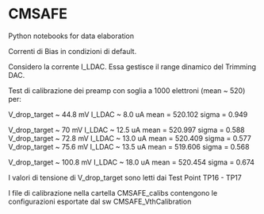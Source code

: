 # CMSAFE
 Python notebooks for data elaboration

Correnti di Bias in condizioni di default.

Considero la corrente I_LDAC. Essa gestisce il range dinamico del Trimming DAC.


Test di calibrazione dei preamp con soglia a 1000 elettroni (mean ~ 520) per:

V_drop_target ~ 44.8 mV		I_LDAC ~ 8.0 uA		mean = 520.102	sigma = 0.949
	
V_drop_target ~ 70 mV 		I_LDAC ~ 12.5 uA	mean = 520.997	sigma = 0.588
V_drop_target ~ 72.8 mV		I_LDAC ~ 13.0 uA  	mean = 520.409 	sigma = 0.577
V_drop_target ~ 75.6 mV		I_LDAC ~ 13.5 uA	mean = 519.606	sigma = 0.568

V_drop_target ~ 100.8 mV	I_LDAC ~ 18.0 uA	mean = 520.454	sigma = 0.674

I valori di tensione di V_drop_target sono letti dai Test Point TP16 - TP17

I file di calibrazione nella cartella CMSAFE_calibs contengono le configurazioni esportate dal sw CMSAFE_VthCalibration
